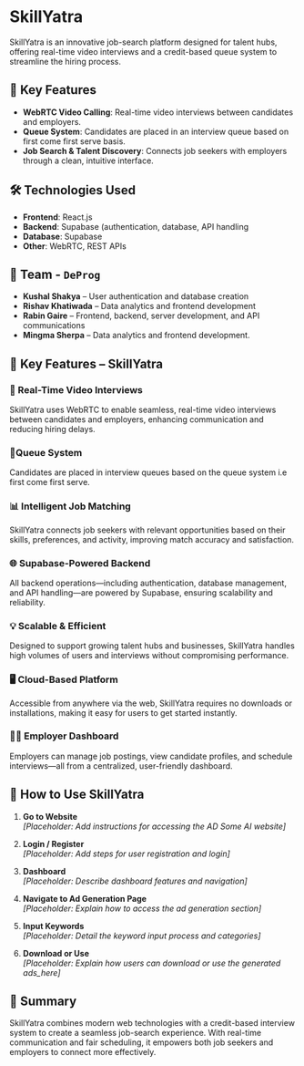  # SkillYatra

SkillYatra is an innovative job-search platform designed for talent hubs, offering real-time video interviews and a credit-based queue system to streamline the hiring process.

## 🚀 Key Features

- **WebRTC Video Calling**: Real-time video interviews between candidates and employers.
- **Queue System**: Candidates are placed in an interview queue based on first come first serve basis.
- **Job Search & Talent Discovery**: Connects job seekers with employers through a clean, intuitive interface.

## 🛠️ Technologies Used

- **Frontend**: React.js
- **Backend**: Supabase (authentication, database, API handling
- **Database**: Supabase
- **Other**: WebRTC, REST APIs

## 👥 Team - `DeProg`

- **Kushal Shakya** – User authentication and database creation  
- **Rishav Khatiwada** – Data analytics and frontend development  
- **Rabin Gaire** – Frontend, backend, server development, and API communications  
- **Mingma Sherpa** – Data analytics and frontend development.

## 🚀 Key Features – SkillYatra

### 🎥 Real-Time Video Interviews
SkillYatra uses WebRTC to enable seamless, real-time video interviews between candidates and employers, enhancing communication and reducing hiring delays.

### 🧮Queue System
Candidates are placed in interview queues based on the queue system i.e first come first serve.

### 📊 Intelligent Job Matching
SkillYatra connects job seekers with relevant opportunities based on their skills, preferences, and activity, improving match accuracy and satisfaction.

### 🌐 Supabase-Powered Backend
All backend operations—including authentication, database management, and API handling—are powered by Supabase, ensuring scalability and reliability.

### 💡 Scalable & Efficient
Designed to support growing talent hubs and businesses, SkillYatra handles high volumes of users and interviews without compromising performance.

### 🖥️ Cloud-Based Platform
Accessible from anywhere via the web, SkillYatra requires no downloads or installations, making it easy for users to get started instantly.

### 🧑‍💼 Employer Dashboard
Employers can manage job postings, view candidate profiles, and schedule interviews—all from a centralized, user-friendly dashboard.

## 📘 How to Use SkillYatra

1. **Go to Website**  
   _[Placeholder: Add instructions for accessing the AD Some AI website]_

2. **Login / Register**  
   _[Placeholder: Add steps for user registration and login]_

3. **Dashboard**  
   _[Placeholder: Describe dashboard features and navigation]_

4. **Navigate to Ad Generation Page**  
   _[Placeholder: Explain how to access the ad generation section]_

5. **Input Keywords**  
   _[Placeholder: Detail the keyword input process and categories]_

7. **Download or Use**  
   _[Placeholder: Explain how users can download or use the generated ads_here]_


## 📌 Summary

SkillYatra combines modern web technologies with a credit-based interview system to create a seamless job-search experience. With real-time communication and fair scheduling, it empowers both job seekers and employers to connect more effectively.
